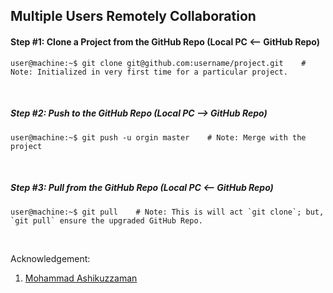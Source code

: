 ## Multiple Users Remotely Collaboration

#### Step #1: Clone a Project from the GitHub Repo (Local PC <-- GitHub Repo)
```console
user@machine:~$ git clone git@github.com:username/project.git    # Note: Initialized in very first time for a particular project. 
```

&nbsp;
&nbsp;


##### Step #2: Push to the GitHub Repo (Local PC --> GitHub Repo)
```console
user@machine:~$ git push -u orgin master    # Note: Merge with the project
```

&nbsp;
&nbsp;

##### Step #3: Pull from the GitHub Repo (Local PC <-- GitHub Repo)
```console
user@machine:~$ git pull    # Note: This is will act `git clone`; but, `git pull` ensure the upgraded GitHub Repo.
```
&nbsp;
&nbsp;
&nbsp;

Acknowledgement:
1. [Mohammad Ashikuzzaman](https://github.com/ashikuzzaman-ar/)
